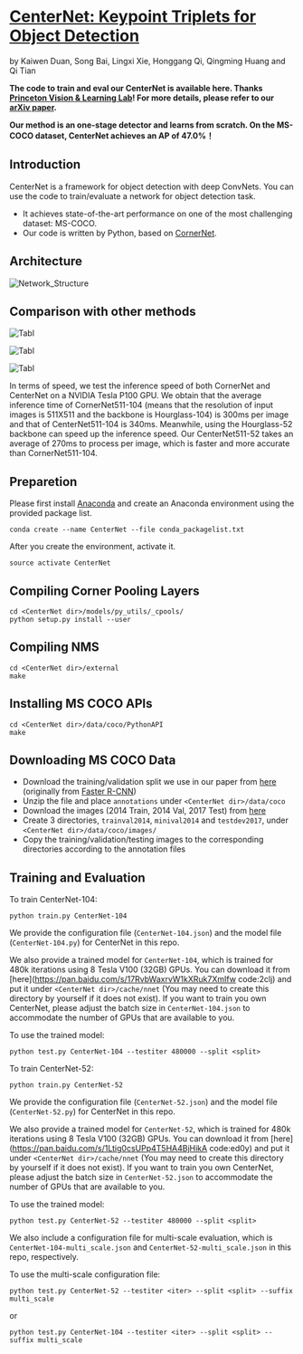 # [CenterNet: Keypoint Triplets for Object Detection](https://arxiv.org/abs/1904.08189)
by Kaiwen Duan, Song Bai, Lingxi Xie, Honggang Qi, Qingming Huang and Qi Tian

**The code to train and eval our CenterNet is available here. Thanks [Princeton Vision & Learning Lab](https://github.com/princeton-vl)! For more details, please refer to our [arXiv paper](https://arxiv.org/abs/1904.08189).**

**Our method is an one-stage detector and learns from scratch. On the MS-COCO dataset, CenterNet achieves an AP of 47.0%！**

## Introduction

CenterNet is a framework for object detection with deep ConvNets. You can use the code to train/evaluate a network for object detection task.

* It achieves state-of-the-art performance on one of the most challenging dataset: MS-COCO.
* Our code is written by Python, based on [CornerNet](https://github.com/princeton-vl/CornerNet).

## Architecture

![Network_Structure](https://github.com/Duankaiwen/CenterNet/blob/master/Network_Structure.jpg)

## Comparison with other methods

![Tabl](https://github.com/Duankaiwen/CenterNet/blob/master/Table1.png)

![Tabl](https://github.com/Duankaiwen/CenterNet/blob/master/Table2.png)

![Tabl](https://github.com/Duankaiwen/CenterNet/blob/master/Table3.png)

  In terms of speed, we test the inference speed of both CornerNet and CenterNet on a NVIDIA Tesla P100 GPU. We obtain that the average inference time of CornerNet511-104 (means that the resolution of input images is 511X511 and the backbone is Hourglass-104) is 300ms per image and that of CenterNet511-104 is 340ms. Meanwhile, using the Hourglass-52 backbone can speed up the inference speed. Our CenterNet511-52 takes an average of 270ms to process per image, which is faster and more accurate than CornerNet511-104.

## Preparetion
Please first install [Anaconda](https://anaconda.org) and create an Anaconda environment using the provided package list.
```
conda create --name CenterNet --file conda_packagelist.txt
```

After you create the environment, activate it.
```
source activate CenterNet
```

## Compiling Corner Pooling Layers
```
cd <CenterNet dir>/models/py_utils/_cpools/
python setup.py install --user
```

## Compiling NMS
```
cd <CenterNet dir>/external
make
```

## Installing MS COCO APIs
```
cd <CenterNet dir>/data/coco/PythonAPI
make
```

## Downloading MS COCO Data
- Download the training/validation split we use in our paper from [here](https://drive.google.com/file/d/1dop4188xo5lXDkGtOZUzy2SHOD_COXz4/view?usp=sharing) (originally from [Faster R-CNN](https://github.com/rbgirshick/py-faster-rcnn/tree/master/data))
- Unzip the file and place `annotations` under `<CenterNet dir>/data/coco`
- Download the images (2014 Train, 2014 Val, 2017 Test) from [here](http://cocodataset.org/#download)
- Create 3 directories, `trainval2014`, `minival2014` and `testdev2017`, under `<CenterNet dir>/data/coco/images/`
- Copy the training/validation/testing images to the corresponding directories according to the annotation files

## Training and Evaluation

To train CenterNet-104:
```
python train.py CenterNet-104
```
We provide the configuration file (`CenterNet-104.json`) and the model file (`CenterNet-104.py`) for CenterNet in this repo. 

We also provide a trained model for `CenterNet-104`, which is trained for 480k iterations using 8 Tesla V100 (32GB) GPUs. You can download it from [here](https://pan.baidu.com/s/17RvbWaxrvW1kXRuk7XmIfw  code:2clj) and put it under `<CenterNet dir>/cache/nnet` (You may need to create this directory by yourself if it does not exist). If you want to train you own CenterNet, please adjust the batch size in `CenterNet-104.json` to accommodate the number of GPUs that are available to you.

To use the trained model:
```
python test.py CenterNet-104 --testiter 480000 --split <split>
```

To train CenterNet-52:
```
python train.py CenterNet-52
```
We provide the configuration file (`CenterNet-52.json`) and the model file (`CenterNet-52.py`) for CenterNet in this repo. 

We also provide a trained model for `CenterNet-52`, which is trained for 480k iterations using 8 Tesla V100 (32GB) GPUs. You can download it from [here](https://pan.baidu.com/s/1Ltig0csUPp4T5HA4BjHikA  code:ed0y) and put it under `<CenterNet dir>/cache/nnet` (You may need to create this directory by yourself if it does not exist). If you want to train you own CenterNet, please adjust the batch size in `CenterNet-52.json` to accommodate the number of GPUs that are available to you.

To use the trained model:
```
python test.py CenterNet-52 --testiter 480000 --split <split>
```

We also include a configuration file for multi-scale evaluation, which is `CenterNet-104-multi_scale.json` and `CenterNet-52-multi_scale.json` in this repo, respectively. 

To use the multi-scale configuration file:
```
python test.py CenterNet-52 --testiter <iter> --split <split> --suffix multi_scale
```
or
```
python test.py CenterNet-104 --testiter <iter> --split <split> --suffix multi_scale
```
